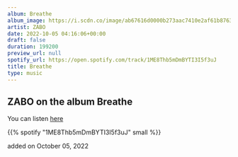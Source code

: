 ```yaml
---
album: Breathe
album_image: https://i.scdn.co/image/ab67616d0000b273aac7410e2af61b876314bd56
artist: ZABO
date: 2022-10-05 04:16:06+00:00
draft: false
duration: 199200
preview_url: null
spotify_url: https://open.spotify.com/track/1ME8Thb5mDmBYTI3I5f3uJ
title: Breathe
type: music
---
```



## ZABO on the album Breathe

You can listen [here](https://open.spotify.com/track/1ME8Thb5mDmBYTI3I5f3uJ)

{{% spotify "1ME8Thb5mDmBYTI3I5f3uJ" small %}}

added on October 05, 2022